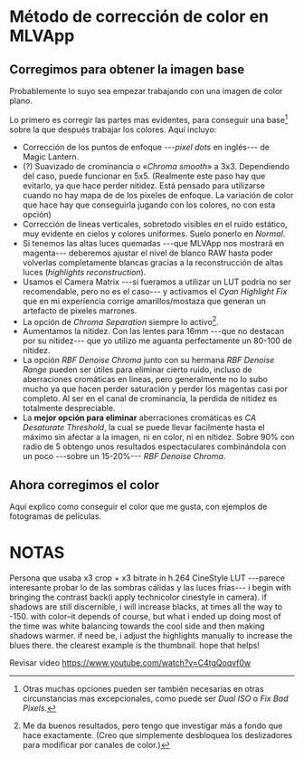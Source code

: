 # Método de corrección de color en MLVApp

## Corregimos para obtener la imagen base

Probablemente lo suyo sea empezar trabajando con una imagen de color plano.

Lo primero es corregir las partes mas evidentes, para conseguir una base[^1] sobre la que después trabajar los colores. Aquí incluyo:

[^1]: Otras muchas opciones pueden ser también necesarias en otras circunstancias mas excepcionales, como puede ser *Dual ISO* o *Fix Bad Pixels*.

+ Corrección de los puntos de enfoque ---*pixel dots* en inglés--- de Magic Lantern.
+ (?) Suavizado de crominancia o «*Chroma smooth*» a 3x3. Dependiendo del caso, puede funcionar en 5x5. (Realmente este paso hay que evitarlo, ya que hace perder nitidez. Está pensado para utilizarse cuando no hay mapa de de los pixeles de enfoque. La variación de color que hace hay que conseguirla jugando con los colores, no con esta opción)
+ Corrección de lineas verticales, sobretodo visibles en el ruido estático, muy evidente en cielos y colores uniformes. Suelo ponerlo en *Normal*.
+ Si tenemos las altas luces quemadas ---que MLVApp nos mostrará en magenta--- deberemos ajustar el nivel de blanco RAW hasta poder volverlas completamente blancas gracias a la reconstrucción de altas luces (*highlights reconstruction*).
+ Usamos el Camera Matrix ---si fueramos a utilizar un LUT podría no ser recomendable, pero no es el caso--- y activamos el *Cyan Highlight Fix* que en mi experiencia corrige amarillos/mostaza que generan un artefacto de pixeles marrones.
+ La opción de *Chroma Separation* siempre lo activo[^2].
+ Aumentamos la nitidez. Con las lentes para 16mm ---que no destacan por su nitidez--- que yo utilizo me aguanta perfectamente un 80-100 de nitidez.
+ La opción *RBF Denoise Chroma* junto con su hermana *RBF Denoise Range* pueden ser útiles para eliminar cierto ruido, incluso de aberraciones cromáticas en lineas, pero generalmente no lo subo mucho ya que hacen perder saturación y perder los magentas casi por completo. Al ser en el canal de crominancia, la perdida de nitidez es totalmente despreciable.
+ La **mejor opción para eliminar** aberraciones cromáticas es *CA Desaturate Threshold*, la cual se puede llevar facilmente hasta el máximo sin afectar a la imagen, ni en color, ni en nitidez. Sobre 90% con radio de 5 obtengo unos resultados espectaculares combinándola con un poco ---sobre un 15-20%--- *RBF Denoise Chroma*.

[^2]: Me da buenos resultados, pero tengo que investigar más a fondo que hace exactamente. (Creo que simplemente desbloquea los deslizadores para modificar por canales de color.)

## Ahora corregimos el color

Aquí explico como conseguir el color que me gusta, con ejemplos de fotogramas de películas.

# NOTAS

Persona que usaba x3 crop + x3 bitrate in h.264 CineStyle LUT ---parece interesante probar lo de las sombras cálidas y las luces frías---
i begin with bringing the contrast back(i apply technicolor cinestyle in camera). if shadows are still discernible, i will increase blacks, at times all the way to -150. with color–it depends of course, but what i ended up doing most of the time was white balancing towards the cool side and then making shadows warmer. if need be, i adjust the highlights manually to increase the blues there. the clearest example is the thumbnail. hope that helps!

Revisar video https://www.youtube.com/watch?v=C4tgQoqvf0w